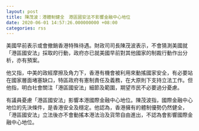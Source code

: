 ```yaml
---
layout: post
title: 陳茂波：港體制健全　港區國安法不影響金融中心地位　
date: 2020-06-01 14:57:26.000000000 +08:00
categories: rss
---
```


美國早前表示或會撤銷香港特殊待遇。財政司司長陳茂波表示，不會猜測美國就「港區國安法」採取的行動，政府亦已就美國早前對其他國家的制裁行動作出分析，亦有預案。

他又指，中美的政經摩擦及角力下，香港有機會被利用來動搖國家安全，有必要站在國家層面堵塞缺口，特區政府有憲制責任及義務，在大原則下支持立法工作。但他指，明白社會關注「港區國安法」細節及範圍，期望市民不必要過分憂慮。

有議員憂慮「港區國安法」影響本港國際金融中心地位。陳茂波指，國際金融中心地位的先決條件，是香港安全及穩定。他認為，香港擁有的體制優勢仍然健全，「港區國安法」立法後亦不會動搖本港法治及貨幣自由進出，不認為會影響國際金融中心地位。
